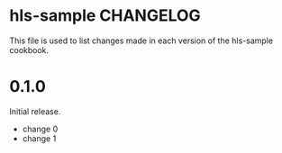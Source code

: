# hls-sample CHANGELOG

This file is used to list changes made in each version of the hls-sample cookbook.

# 0.1.0

Initial release.

- change 0
- change 1

